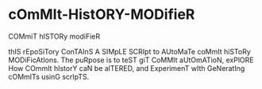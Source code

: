 # cOmMIt-HistORY-MODifieR
COMmiT hISTORy modiFieR

thIS rEpoSiTory ConTAInS A SIMpLE SCRIpt to AUtoMaTe coMmIt hiSToRy MODiFicAtIons. The puRpose is to teST giT CoMMIt aUtOmATioN, exPlORE How COmmIt hIstorY caN be alTERED, and ExperimenT wIth GeNeratIng cOMmITs usinG scrIpTS.
